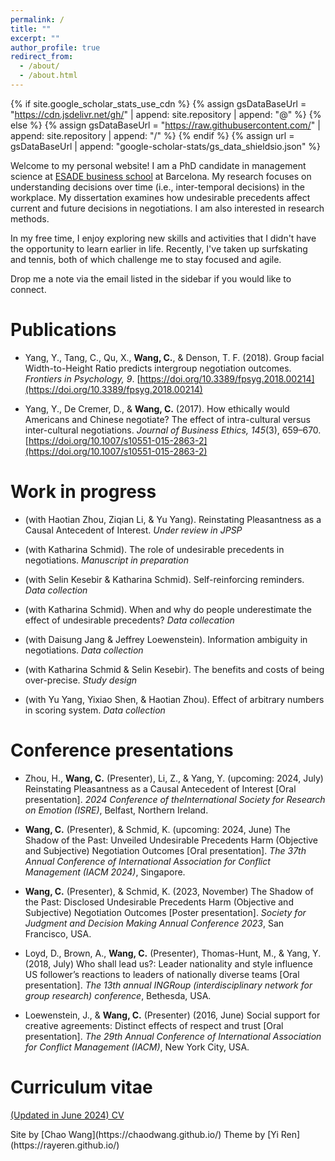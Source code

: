 ```yaml
---
permalink: /
title: ""
excerpt: ""
author_profile: true
redirect_from: 
  - /about/
  - /about.html
---
```


{% if site.google_scholar_stats_use_cdn %}
{% assign gsDataBaseUrl = "https://cdn.jsdelivr.net/gh/" | append: site.repository | append: "@" %}
{% else %}
{% assign gsDataBaseUrl = "https://raw.githubusercontent.com/" | append: site.repository | append: "/" %}
{% endif %}
{% assign url = gsDataBaseUrl | append: "google-scholar-stats/gs_data_shieldsio.json" %}

<span class='anchor' id='about-me'></span>

Welcome to my personal website! I am a PhD candidate in management science at [ESADE business school](https://www.esade.edu/en) at Barcelona. My research focuses on understanding decisions over time (i.e., inter-temporal decisions) in the workplace. My dissertation examines how undesirable precedents affect current and future decisions in negotiations. I am also interested in research methods. 

In my free time, I enjoy exploring new skills and activities that I didn't have the opportunity to learn earlier in life. Recently, I've taken up surfskating and tennis, both of which challenge me to stay focused and agile.

Drop me a note via the email listed in the sidebar if you would like to connect. 

<span class='anchor' id='publications'></span>
# Publications

- Yang, Y., Tang, C., Qu, X., **Wang, C.**, & Denson, T. F. (2018). Group facial Width-to-Height Ratio predicts intergroup negotiation outcomes. *Frontiers in Psychology, 9*. [https://doi.org/10.3389/fpsyg.2018.00214](https://doi.org/10.3389/fpsyg.2018.00214)

- Yang, Y., De Cremer, D., & **Wang, C.** (2017). How ethically would Americans and Chinese negotiate? The effect of intra-cultural versus inter-cultural negotiations. *Journal of Business Ethics, 145*(3), 659–670. [https://doi.org/10.1007/s10551-015-2863-2](https://doi.org/10.1007/s10551-015-2863-2)

<span class='anchor' id='work-in-progress'></span>
# Work in progress

- (with Haotian Zhou, Ziqian Li, & Yu Yang). Reinstating Pleasantness as a Causal Antecedent of Interest. *Under review in JPSP*

- (with Katharina Schmid). The role of undesirable precedents in negotiations. *Manuscript in preparation*

- (with Selin Kesebir & Katharina Schmid). Self-reinforcing reminders. *Data collection*

- (with Katharina Schmid). When and why do people underestimate the effect of undesirable precedents? *Data collecation*

- (with Daisung Jang & Jeffrey Loewenstein). Information ambiguity in negotiations. *Data collection*
  
- (with Katharina Schmid & Selin Kesebir). The benefits and costs of being over-precise. *Study design*

- (with Yu Yang, Yixiao Shen, & Haotian Zhou). Effect of arbitrary numbers in scoring system. *Data collection*

<span class='anchor' id='presentations'></span>
# Conference presentations

- Zhou, H., **Wang, C.** (Presenter), Li, Z., & Yang, Y. (upcoming: 2024, July) Reinstating Pleasantness as a Causal Antecedent of Interest [Oral presentation]. *2024 Conference of theInternational Society for Research on Emotion (ISRE)*, Belfast, Northern Ireland.

- **Wang, C.** (Presenter), & Schmid, K. (upcoming: 2024, June) The Shadow of the Past: Unveiled Undesirable Precedents Harm (Objective and Subjective) Negotiation Outcomes [Oral presentation]. *The 37th Annual Conference of International Association for Conflict Management (IACM 2024)*, Singapore.

- **Wang, C.** (Presenter), & Schmid, K. (2023, November) The Shadow of the Past: Disclosed Undesirable Precedents Harm (Objective and Subjective) Negotiation Outcomes [Poster presentation]. *Society for Judgment and Decision Making Annual Conference 2023*, San Francisco, USA.

- Loyd, D., Brown, A., **Wang, C.** (Presenter), Thomas-Hunt, M., & Yang, Y. (2018, July) Who shall lead us?: Leader nationality and style influence US follower’s reactions to leaders of nationally diverse teams [Oral presentation]. *The 13th annual INGRoup (interdisciplinary network for group research) conference*, Bethesda, USA.

- Loewenstein, J., & **Wang, C.** (Presenter) (2016, June) Social support for creative agreements: Distinct effects of respect and trust [Oral presentation]. *The 29th Annual Conference of International Association for Conflict Management (IACM)*, New York City, USA.

<span class='anchor' id='cv'></span>
# Curriculum vitae

<a href="https://chaodwang.github.io/_pages/cv.pdf" class="image fit" target="_blank">(Updated in June 2024) CV</a>


<a align="center">
Site by [Chao Wang](https://chaodwang.github.io/)  Theme by [Yi Ren](https://rayeren.github.io/)
</a>









